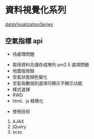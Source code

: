 # 資料視覺化系列
[dataVisualizationSeries]()


## 空氣指標 api

 * 待處理問題
  - 取得資料先儲存成陣列 pm2.5 選項問題
  - 地圖版按鈕 
  - 空氣狀態顏色變化
  - 空氣指數個別選項可顯示不顯示功能
  - 樣式選擇
  - RWD
  - html、js 精簡化
 * 使用技術
  1. AJAX
  2. jQuery
  3. scss